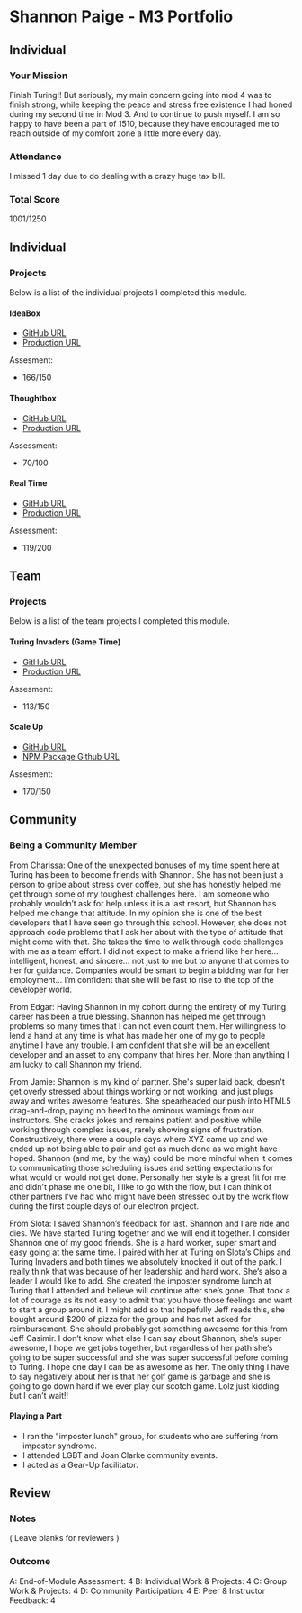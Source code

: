 # Shannon Paige - M3 Portfolio

## Individual

### Your Mission
Finish Turing!! But seriously, my main concern going into mod 4 was to finish strong, while keeping
the peace and stress free existence I had honed during my second time in Mod 3. And to continue to push
myself. I am so happy to have been a part of 1510, because they have encouraged me to reach outside of
my comfort zone a little more every day.
​

### Attendance
I missed 1 day due to do dealing with a crazy huge tax bill.

### Total Score
1001/1250

## Individual

### Projects

Below is a list of the individual projects I completed this module.

#### IdeaBox
* [GitHub URL](https://github.com/ShannonPaige/idea-box)
* [Production URL](https://idea-box-shannon.herokuapp.com/)

Assesment:
* 166/150


#### Thoughtbox
* [GitHub URL](https://github.com/ShannonPaige/thoughtbox)
* [Production URL](https://quiet-ridge-75785.herokuapp.com/dashboard)

Assessment:
* 70/100

#### Real Time
* [GitHub URL](https://github.com/ShannonPaige/real-time)
* [Production URL](https://obscure-castle-51089.herokuapp.com/)

Assessment:
* 119/200


## Team

### Projects

Below is a list of the team projects I completed this module.

#### Turing Invaders (Game Time)

* [GitHub URL](https://github.com/ShannonPaige/turing-invaders)
* [Production URL](http://shannonpaige.github.io/turing-invaders)

Assesment:
* 113/150


#### Scale Up

* [GitHub URL](https://github.com/jecrockett/image_resizer)
* [NPM Package Github URL](https://github.com/jecrockett/dimension_calculator)

Assesment:
* 170/150

## Community

### Being a Community Member

From Charissa:
One of the unexpected bonuses of my time spent here at Turing has been to become friends with Shannon. She has not been just a person to gripe about stress over coffee, but she has honestly helped me get through some of my toughest challenges here.  I am someone who probably wouldn’t ask for help unless it is a last resort, but Shannon has helped me change that attitude.  In my opinion she is one of the best developers that I have seen go through this school. However, she does not approach code problems that I ask her about with the type of attitude that might come with that. She takes the time to walk through code challenges with me as a team effort. I did not expect to make a friend like her here… intelligent, honest, and sincere… not just to me but to anyone that comes to her for guidance. Companies would be smart to begin a bidding war for her employment… I’m confident that she will be fast to rise to the top of the developer world.

From Edgar:
Having Shannon in my cohort during the entirety of my Turing career has been a true blessing. Shannon has helped me get through problems so many times that I can not even count them. Her willingness to lend a hand at any time is what has made her one of my go to people anytime I have any trouble. I am confident that she will be an excellent developer and an asset to any company that hires her. More than anything I am lucky to call Shannon my friend.

From Jamie:
Shannon is my kind of partner. She's super laid back, doesn't get overly stressed about things working or not working, and just plugs away and writes awesome features. She spearheaded our push into HTML5 drag-and-drop, paying no heed to the ominous warnings from our instructors. She cracks jokes and remains patient and positive while working through complex issues, rarely showing signs of frustration. Constructively, there were a couple days where XYZ came up and we ended up not being able to pair and get as much done as we might have hoped. Shannon (and me, by the way) could be more mindful when it comes to communicating those scheduling issues and setting expectations for what would or would not get done. Personally her style is a great fit for me and didn't phase me one bit, I like to go with the flow, but I can think of other partners I've had who might have been stressed out by the work flow during the first couple days of our electron project.

From Slota:
I saved Shannon’s feedback for last. Shannon and I are ride and dies. We have started Turing together and we will end it together. I consider Shannon one of my good friends. She is a hard worker, super smart and easy going at the same time. I paired with her at Turing on Slota’s Chips and Turing Invaders and both times we absolutely knocked it out of the park. I really think that was because of her leadership and hard work. She’s also a leader I would like to add. She created the imposter syndrome lunch at Turing that I attended and believe will continue after she’s gone. That took a lot of courage as its not easy to admit that you have those feelings and want to start a group around it. I might add so that hopefully Jeff reads this, she bought around $200 of pizza for the group and has not asked for reimbursement. She should probably get something awesome for this from Jeff Casimir. I don’t know what else I can say about Shannon, she’s super awesome, I hope we get jobs together, but regardless of her path she’s going to be super successful and she was super successful before coming to Turing. I hope one day I can be as awesome as her. The only thing I have to say negatively about her is that her golf game is garbage and she is going to go down hard if we ever play our scotch game. Lolz just kidding but I can’t wait!!

#### Playing a Part

* I ran the "imposter lunch" group, for students who are suffering from imposter syndrome.
* I attended LGBT and Joan Clarke community events.
* I acted as a Gear-Up facilitator.

## Review

### Notes

( Leave blanks for reviewers )

### Outcome

A: End-of-Module Assessment: 4
B: Individual Work & Projects: 4
C: Group Work & Projects: 4
D: Community Participation: 4
E: Peer & Instructor Feedback: 4
